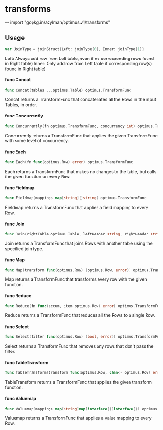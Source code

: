 # transforms
--
    import "gopkg.in/azylman/optimus.v1/transforms"


## Usage

```go
var JoinType = joinStruct{Left: joinType{0}, Inner: joinType{1}}
```
Left: Always add row from Left table, even if no corresponding rows found in
Right table) Inner: Only add row from Left table if corresponding row(s) found
in Right table)

#### func  Concat

```go
func Concat(tables ...optimus.Table) optimus.TransformFunc
```
Concat returns a TransformFunc that concatenates all the Rows in the input
Tables, in order.

#### func  Concurrently

```go
func Concurrently(fn optimus.TransformFunc, concurrency int) optimus.TransformFunc
```
Concurrently returns a TransformFunc that applies the given TransformFunc with
some level of concurrency.

#### func  Each

```go
func Each(fn func(optimus.Row) error) optimus.TransformFunc
```
Each returns a TransformFunc that makes no changes to the table, but calls the
given function on every Row.

#### func  Fieldmap

```go
func Fieldmap(mappings map[string][]string) optimus.TransformFunc
```
Fieldmap returns a TransformFunc that applies a field mapping to every Row.

#### func  Join

```go
func Join(rightTable optimus.Table, leftHeader string, rightHeader string, join joinType) optimus.TransformFunc
```
Join returns a TransformFunc that joins Rows with another table using the
specified join type.

#### func  Map

```go
func Map(transform func(optimus.Row) (optimus.Row, error)) optimus.TransformFunc
```
Map returns a TransformFunc that transforms every row with the given function.

#### func  Reduce

```go
func Reduce(fn func(accum, item optimus.Row) error) optimus.TransformFunc
```
Reduce returns a TransformFunc that reduces all the Rows to a single Row.

#### func  Select

```go
func Select(filter func(optimus.Row) (bool, error)) optimus.TransformFunc
```
Select returns a TransformFunc that removes any rows that don't pass the filter.

#### func  TableTransform

```go
func TableTransform(transform func(optimus.Row, chan<- optimus.Row) error) optimus.TransformFunc
```
TableTransform returns a TransformFunc that applies the given transform
function.

#### func  Valuemap

```go
func Valuemap(mappings map[string]map[interface{}]interface{}) optimus.TransformFunc
```
Valuemap returns a TransformFunc that applies a value mapping to every Row.
